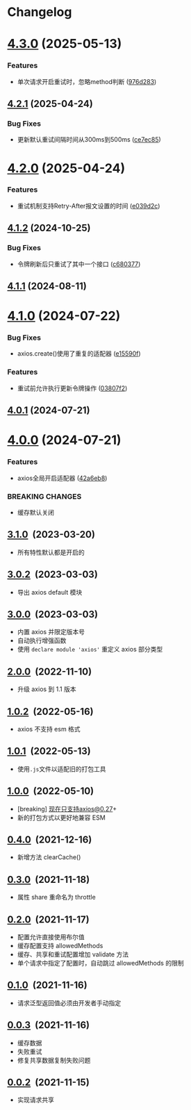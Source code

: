 # Changelog

# [4.3.0](https://github.com/foca-js/foca-axios/compare/v4.2.1...v4.3.0) (2025-05-13)


### Features

* 单次请求开启重试时，忽略method判断 ([976d283](https://github.com/foca-js/foca-axios/commit/976d28324eef27452817ac13c744042ca32f87e1))

## [4.2.1](https://github.com/foca-js/foca-axios/compare/v4.2.0...v4.2.1) (2025-04-24)


### Bug Fixes

* 更新默认重试间隔时间从300ms到500ms ([ce7ec85](https://github.com/foca-js/foca-axios/commit/ce7ec858b61979564d4a1d6812503e6c6a690c35))

# [4.2.0](https://github.com/foca-js/foca-axios/compare/v4.1.2...v4.2.0) (2025-04-24)


### Features

* 重试机制支持Retry-After报文设置的时间 ([e039d2c](https://github.com/foca-js/foca-axios/commit/e039d2c5594b62eda3f78ed905f6d5c44f35d71c))

## [4.1.2](https://github.com/foca-js/foca-axios/compare/v4.1.1...v4.1.2) (2024-10-25)


### Bug Fixes

* 令牌刷新后只重试了其中一个接口 ([c680377](https://github.com/foca-js/foca-axios/commit/c6803770a9e967e964c434935da8883ff699deb6))

## [4.1.1](https://github.com/foca-js/foca-axios/compare/v4.1.0...v4.1.1) (2024-08-11)

# [4.1.0](https://github.com/foca-js/foca-axios/compare/v4.0.1...v4.1.0) (2024-07-22)


### Bug Fixes

* axios.create()使用了重复的适配器 ([e15590f](https://github.com/foca-js/foca-axios/commit/e15590f41104e7d9358aa1dd0d40cf668538a632))


### Features

* 重试前允许执行更新令牌操作 ([03807f2](https://github.com/foca-js/foca-axios/commit/03807f23a4ac6bf7c8d51c83b040e3df05b60d6d))


## [4.0.1](https://github.com/foca-js/foca-axios/compare/v4.0.0...v4.0.1) (2024-07-21)

# [4.0.0](https://github.com/foca-js/foca-axios/compare/v3.1.0...v4.0.0) (2024-07-21)


### Features

* axios全局开启适配器 ([42a6eb8](https://github.com/foca-js/foca-axios/commit/42a6eb88a7fc7b815fb93536194b821b349efbe2))


### BREAKING CHANGES

* 缓存默认关闭

## [3.1.0](https://github.com/foca-js/foca-axios/compare/v3.0.2...v3.1.0)&nbsp;&nbsp;(2023-03-20)

- 所有特性默认都是开启的

## [3.0.2](https://github.com/foca-js/foca-axios/compare/v3.0.0...v3.0.2)&nbsp;&nbsp;(2023-03-03)

- 导出 axios default 模块

## [3.0.0](https://github.com/foca-js/foca-axios/compare/v2.0.0...v3.0.0)&nbsp;&nbsp;(2023-03-03)

- 内置 axios 并限定版本号
- 自动执行增强函数
- 使用 `declare module 'axios'` 重定义 axios 部分类型

## [2.0.0](https://github.com/foca-js/foca-axios/compare/v1.0.2...v2.0.0)&nbsp;&nbsp;(2022-11-10)

- 升级 axios 到 1.1 版本

## [1.0.2](https://github.com/foca-js/foca-axios/compare/v1.0.1...v1.0.2)&nbsp;&nbsp;(2022-05-16)

- axios 不支持 esm 格式

## [1.0.1](https://github.com/foca-js/foca-axios/compare/v1.0.0...v1.0.1)&nbsp;&nbsp;(2022-05-13)

- 使用`.js`文件以适配旧的打包工具

## [1.0.0](https://github.com/foca-js/foca-axios/compare/v0.4.0...v1.0.0)&nbsp;&nbsp;(2022-05-10)

- [breaking] 现在只支持axios@0.27+
- 新的打包方式以更好地兼容 ESM

## [0.4.0](https://github.com/foca-js/foca-axios/compare/v0.3.0...v0.4.0)&nbsp;&nbsp;(2021-12-16)

- 新增方法 clearCache()

## [0.3.0](https://github.com/foca-js/foca-axios/compare/v0.2.0...v0.3.0)&nbsp;&nbsp;(2021-11-18)

- 属性 share 重命名为 throttle

## [0.2.0](https://github.com/foca-js/foca-axios/compare/v0.1.0...v0.2.0)&nbsp;&nbsp;(2021-11-17)

- 配置允许直接使用布尔值
- 缓存配置支持 allowedMethods
- 缓存、共享和重试配置增加 validate 方法
- 单个请求中指定了配置时，自动跳过 allowedMethods 的限制

## [0.1.0](https://github.com/foca-js/foca-axios/compare/v0.0.3...v0.1.0)&nbsp;&nbsp;(2021-11-16)

- 请求泛型返回值必须由开发者手动指定

## [0.0.3](https://github.com/foca-js/foca-axios/compare/v0.0.2...v0.0.3)&nbsp;&nbsp;(2021-11-16)

- 缓存数据
- 失败重试
- 修复共享数据复制失败问题

## [0.0.2](https://github.com/foca-js/foca-axios/compare/v0.0.1...v0.0.2)&nbsp;&nbsp;(2021-11-15)

- 实现请求共享
